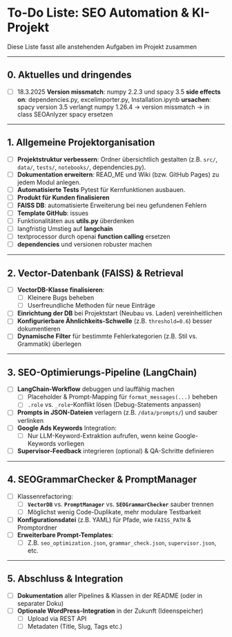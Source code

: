 # To-Do Liste: SEO Automation & KI-Projekt

Diese Liste fasst alle anstehenden Aufgaben im Projekt zusammen

---

## 0. **Aktuelles und dringendes**
- [ ] 18.3.2025 **Version missmatch**: numpy 2.2.3 und spacy 3.5 **side effects on**: dependencies.py, excelimporter.py, Installation.ipynb **ursachen**: spacy version 3.5 verlangt numpy 1.26.4 -> version missmatch
      -> in class SEOAnlyzer spacy ersetzen

---

## 1. **Allgemeine Projektorganisation**
- [ ] **Projektstruktur verbessern**: Ordner übersichtlich gestalten (z.B. `src/`, `data/`, `tests/`, `notebooks/`, dependencies.py).
- [ ] **Dokumentation erweitern**: READ_ME und Wiki (bzw. GitHub Pages) zu jedem Modul anlegen.
- [ ] **Automatisierte Tests** Pytest für Kernfunktionen ausbauen.
- [ ] **Produkt für Kunden finalisieren**
- [ ] **FAISS DB**: automatisierte Erweiterung bei neu gefundenen Fehlern
- [ ] **Template GitHub**: issues
- [ ] Funktionalitäten aus **utils.py** überdenken
- [ ] langfristig Umstieg auf **langchain**
- [ ] textprocessor durch openai **function calling** ersetzen
- [ ] **dependencies** und versionen robuster machen

---

## 2. **Vector-Datenbank (FAISS) & Retrieval**
- [ ] **VectorDB-Klasse finalisieren**:
  - [ ] Kleinere Bugs beheben
  - [ ] Userfreundliche Methoden für neue Einträge
- [ ] **Einrichtung der DB** bei Projektstart (Neubau vs. Laden) vereinheitlichen
- [ ] **Konfigurierbare Ähnlichkeits-Schwelle** (z.B. `threshold=0.6`) besser dokumentieren
- [ ] **Dynamische Filter** für bestimmte Fehlerkategorien (z.B. Stil vs. Grammatik) überlegen

---

## 3. **SEO-Optimierungs-Pipeline (LangChain)**
- [ ] **LangChain-Workflow** debuggen und lauffähig machen
  - [ ] Placeholder & Prompt-Mapping für `format_messages(...)` beheben
  - [ ] `.role` vs. `_role`-Konflikt lösen (Debug-Statements anpassen)
- [ ] **Prompts in JSON-Dateien** verlagern (z.B. `/data/prompts/`) und sauber verlinken
- [ ] **Google Ads Keywords** Integration:
  - [ ] Nur LLM-Keyword-Extraktion aufrufen, wenn keine Google-Keywords vorliegen
- [ ] **Supervisor-Feedback** integrieren (optional) & QA-Schritte definieren

---

## 4. **SEOGrammarChecker & PromptManager**
- [ ] Klassenrefactoring:
  - [ ] **`VectorDB`** vs. **`PromptManager`** vs. **`SEOGrammarChecker`** sauber trennen
  - [ ] Möglichst wenig Code-Duplikate, mehr modulare Testbarkeit
- [ ] **Konfigurationsdatei** (z.B. YAML) für Pfade, wie `FAISS_PATH` & Promptordner
- [ ] **Erweiterbare Prompt-Templates**:
  - [ ] Z.B. `seo_optimization.json`, `grammar_check.json`, `supervisor.json`, etc.

---

## 5. **Abschluss & Integration**
- [ ] **Dokumentation** aller Pipelines & Klassen in der README (oder in separater Doku)
- [ ] **Optionale WordPress-Integration** in der Zukunft (Ideenspeicher)
  - [ ] Upload via REST API
  - [ ] Metadaten (Title, Slug, Tags etc.)
